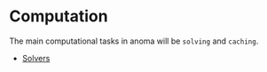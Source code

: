 # Computation

The main computational tasks in anoma will be `solving` and `caching`.

- [Solvers](./computation/solvers.md#solvers)
